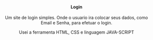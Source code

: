 <h4 align="center">Login</h4>
<p align="center">Um site de login simples. Onde o usuario ira colocar seus dados, como Email e Senha, para efetuar o login.</p>
<p align="center">Usei a ferramenta HTML, CSS e linguagem JAVA-SCRIPT</p>
